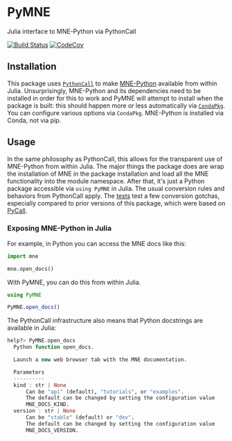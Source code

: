 # PyMNE
Julia interface to MNE-Python via PythonCall

[![Build Status][build-img]][build-url] [![CodeCov][codecov-img]][codecov-url]

[build-img]: https://github.com/beacon-biosignals/PyMNE.jl/workflows/CI/badge.svg
[build-url]: https://github.com/beacon-biosignals/PyMNE.jl/actions
[codecov-img]: https://codecov.io/github/beacon-biosignals/PyMNE.jl/badge.svg?branch=main
[codecov-url]: https://codecov.io/github/beacon-biosignals/PyMNE.jl?branch=main


## Installation
This package uses [`PythonCall`](https://cjdoris.github.io/PythonCall.jl) to make
[MNE-Python](https://mne.tools) available from within Julia. Unsurprisingly,
MNE-Python and its dependencies need to be installed in order for this to work
and PyMNE will attempt to install when the package is built: this should happen
more or less automatically via [`CondaPkg`](https://github.com/cjdoris/CondaPkg.jl).
You can configure various options via `CondaPkg`. MNE-Python is installed via
Conda, not via pip.

## Usage

In the same philosophy as PythonCall, this allows for the transparent use of
MNE-Python from within Julia.
The major things the package does are wrap the installation of MNE in the
package installation and load all the MNE functionality into the module
namespace.
After that, it's just a Python package accessible via `using PyMNE` in
Julia. The usual conversion rules and behaviors from PythonCall apply.
The [tests](test/runtests.jl) test a few conversion gotchas, especially
compared to prior versions of this package, which were based on
[PyCall](https://github.com/JuliaPy/PyCall.jl).


### Exposing MNE-Python in Julia

For example, in Python you can access the MNE docs like this:

```python
import mne

mne.open_docs()
```

With PyMNE, you can do this from within Julia.

```julia
using PyMNE

PyMNE.open_docs()
```

The PythonCall infrastructure also means that Python docstrings are available
in Julia:

```julia
help?> PyMNE.open_docs
  Python function open_docs.

  Launch a new web browser tab with the MNE documentation.

  Parameters
  ----------
  kind : str | None
      Can be "api" (default), "tutorials", or "examples".
      The default can be changed by setting the configuration value
      MNE_DOCS_KIND.
  version : str | None
      Can be "stable" (default) or "dev".
      The default can be changed by setting the configuration value
      MNE_DOCS_VERSION.
```
